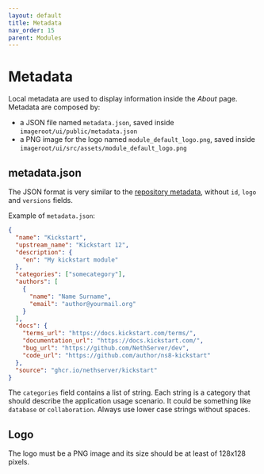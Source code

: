 ```yaml
---
layout: default
title: Metadata
nav_order: 15
parent: Modules
---
```


# Metadata

Local metadata are used to display information inside the *About* page.
Metadata are composed by:

- a JSON file named `metadata.json`, saved inside `imageroot/ui/public/metadata.json`
- a PNG image for the logo named `module_default_logo.png`, saved inside `imageroot/ui/src/assets/module_default_logo.png`

## metadata.json

The JSON format is very similar to the 
[repository metadata](https://github.com/NethServer/ns8-core/blob/main/core/imageroot/var/lib/nethserver/cluster/repodata-schema.json),
without `id`, `logo` and `versions` fields.

Example of `metadata.json`:
```json
{
  "name": "Kickstart",
  "upstream_name": "Kickstart 12",
  "description": {
    "en": "My kickstart module"
  },
  "categories": ["somecategory"],
  "authors": [
    {
      "name": "Name Surname",
      "email": "author@yourmail.org"
    }
  ],
  "docs": {
    "terms_url": "https://docs.kickstart.com/terms/",
    "documentation_url": "https://docs.kickstart.com/",
    "bug_url": "https://github.com/NethServer/dev",
    "code_url": "https://github.com/author/ns8-kickstart"
  },
  "source": "ghcr.io/nethserver/kickstart"
}
```

The `categories` field contains a list of string. Each string is a category that should describe the application usage scenario.
It could be something like `database` or `collaboration`. Always use lower case strings without spaces.

## Logo

The logo must be a PNG image and its size should be at least of 128x128 pixels.
